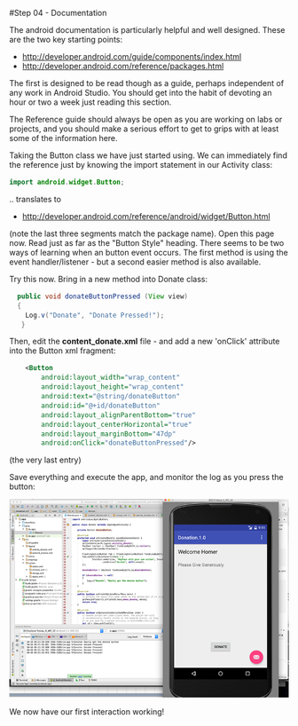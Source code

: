 #Step 04 - Documentation

The android documentation is particularly helpful and well designed. These are the two key starting points:

- <http://developer.android.com/guide/components/index.html>
- <http://developer.android.com/reference/packages.html>

The first is designed to be read though as a guide, perhaps independent of any work in Android Studio. You should get into the habit of devoting an hour or two a week just reading this section.

The Reference guide should always be open as you are working on labs or projects, and you should make a serious effort to get to grips with at least some of the information here.

Taking the Button class we have just started using. We can immediately find the reference just by knowing the import statement in our Activity class:

~~~java
import android.widget.Button;
~~~

.. translates to

- <http://developer.android.com/reference/android/widget/Button.html>

(note the last three segments match the package name). Open this page now. Read just as far as the "Button Style" heading. There seems to be two ways of learning when an button event occurs. The first method is using the event handler/listener - but a second easier method is also available.

Try this now. Bring in a new method into Donate class:

~~~java
  public void donateButtonPressed (View view) 
  {
    Log.v("Donate", "Donate Pressed!");
   }
~~~

Then, edit the <b>content_donate.xml</b> file - and add a new 'onClick' attribute into the Button xml fragment:

~~~xml
    <Button
        android:layout_width="wrap_content"
        android:layout_height="wrap_content"
        android:text="@string/donateButton"
        android:id="@+id/donateButton"
        android:layout_alignParentBottom="true"
        android:layout_centerHorizontal="true"
        android:layout_marginBottom="47dp"
        android:onClick="donateButtonPressed"/>
~~~

(the very last entry)

Save everything and execute the app, and monitor the log as you press the button:

![](../img/lab2s401.png)

We now have our first interaction working!


